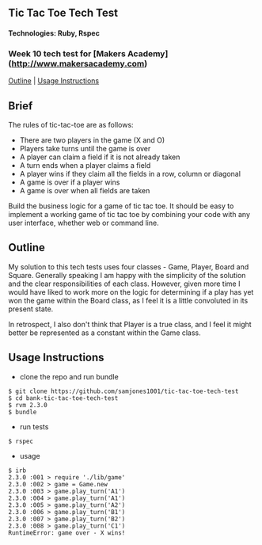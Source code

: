## Tic Tac Toe Tech Test
#### Technologies: Ruby, Rspec
### Week 10 tech test for [Makers Academy] (http://www.makersacademy.com)
[Outline](#outline) | [Usage Instructions](#usage-instructions) 

## Brief
The rules of tic-tac-toe are as follows:

* There are two players in the game (X and O)
* Players take turns until the game is over
* A player can claim a field if it is not already taken
* A turn ends when a player claims a field
* A player wins if they claim all the fields in a row, column or diagonal
* A game is over if a player wins
* A game is over when all fields are taken

Build the business logic for a game of tic tac toe. It should be easy to implement a working game of tic tac toe by combining your code with any user interface, whether web or command line. 

## Outline
My solution to this tech tests uses four classes - Game, Player, Board and Square.  Generally speaking I am happy with the simplicity of the solution and the clear responsibilities of each class.  However, given more time I would have liked to work more on the logic for determining if a play has yet won the game within the Board class, as I feel it is a little convoluted in its present state.

In retrospect, I also don't think that Player is a true class, and I feel it might better be represented as a constant within the Game class.

## Usage Instructions
* clone the repo and run bundle
```shell
$ git clone https://github.com/samjones1001/tic-tac-toe-tech-test
$ cd bank-tic-tac-toe-tech-test
$ rvm 2.3.0
$ bundle
```
* run tests
```shell
$ rspec
```
* usage 
```shell
$ irb
2.3.0 :001 > require './lib/game'
2.3.0 :002 > game = Game.new
2.3.0 :003 > game.play_turn('A1')
2.3.0 :004 > game.play_turn('A1')
2.3.0 :005 > game.play_turn('A2')
2.3.0 :006 > game.play_turn('B1')
2.3.0 :007 > game.play_turn('B2')
2.3.0 :008 > game.play_turn('C1')
RuntimeError: game over - X wins!
```

